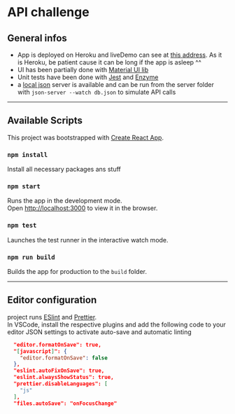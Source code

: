 # API challenge

## General infos

- App is deployed on Heroku and liveDemo can see at [this address][heroku]. As it is Heroku, be patient cause it can be long if the app is asleep ^^
- UI has been partially done with [Material UI lib][mat-ui]
- Unit tests have been done with [Jest][jest] and [Enzyme][enzyme]
- a [local json][json-server] server is available and can be run from the server folder with `json-server --watch db.json` to simulate API calls

---

## Available Scripts

This project was bootstrapped with [Create React App][create-react-app].

### `npm install`

Install all necessary packages ans stuff

### `npm start`

Runs the app in the development mode.<br>
Open [http://localhost:3000][local] to view it in the browser.

### `npm test`

Launches the test runner in the interactive watch mode.<br>

### `npm run build`

Builds the app for production to the `build` folder.<br>

---

## Editor configuration

project runs [ESlint][eslint] and [Prettier][prettier]. \
In VSCode, install the respective plugins and add the following code to your editor JSON settings to activate auto-save and automatic linting

```json
  "editor.formatOnSave": true,
  "[javascript]": {
    "editor.formatOnSave": false
  },
  "eslint.autoFixOnSave": true,
  "eslint.alwaysShowStatus": true,
  "prettier.disableLanguages": [
    "js"
  ],
  "files.autoSave": "onFocusChange"
```

[heroku]: https://damp-basin-31817.herokuapp.com/
[create-react-app]: https://github.com/facebook/create-react-app
[local]: http://localhost:3000
[mat-ui]: https://material-ui.com/
[jest]: https://jestjs.io/
[enzyme]: https://github.com/airbnb/enzyme
[eslint]: https://eslint.org/
[prettier]: https://prettier.io/
[json-server]: https://github.com/typicode/json-server
[jest-spies]: https://jestjs.io/docs/en/mock-function-api.html
[expect-methods]: https://jestjs.io/docs/en/expect#tohavebeencalled
[react-hooks]: https://fr.reactjs.org/docs/hooks-intro.html
[evergreen-ui]: https://evergreen.segment.com
